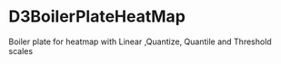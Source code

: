 # D3BoilerPlateHeatMap
Boiler plate for heatmap with Linear ,Quantize, Quantile and Threshold scales

